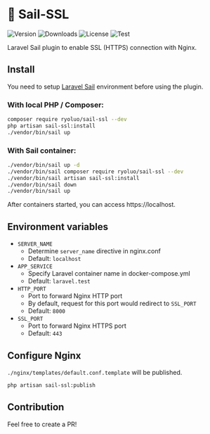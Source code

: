 # 🚢 Sail-SSL

![Version](https://img.shields.io/github/v/release/ryoluo/sail-ssl)
![Downloads](https://img.shields.io/packagist/dt/ryoluo/sail-ssl)
![License](https://img.shields.io/github/license/ryoluo/sail-ssl)
![Test](https://img.shields.io/github/workflow/status/ryoluo/sail-ssl/Laravel?label=test)

Laravel Sail plugin to enable SSL (HTTPS) connection with Nginx.

## Install
You need to setup [Laravel Sail](https://github.com/laravel/sail) environment before using the plugin.

### With local PHP / Composer:
```sh
composer require ryoluo/sail-ssl --dev
php artisan sail-ssl:install
./vendor/bin/sail up
```

### With Sail container:
```sh
./vendor/bin/sail up -d
./vendor/bin/sail composer require ryoluo/sail-ssl --dev
./vendor/bin/sail artisan sail-ssl:install
./vendor/bin/sail down
./vendor/bin/sail up
```

After containers started, you can access https://localhost.

## Environment variables
- `SERVER_NAME`
  - Determine `server_name` directive in nginx.conf
  - Default: `localhost`
- `APP_SERVICE`
  - Specify Laravel container name in docker-compose.yml
  - Default: `laravel.test`
- `HTTP_PORT`
  - Port to forward Nginx HTTP port
  - By default, request for this port would redirect to `SSL_PORT`
  - Default: `8000`
- `SSL_PORT`
  - Port to forward Nginx HTTPS port
  - Default: `443`

## Configure Nginx
`./nginx/templates/default.conf.template` will be published.
```sh
php artisan sail-ssl:publish
```

## Contribution
Feel free to create a PR!
